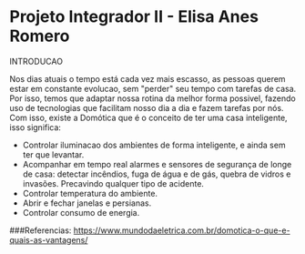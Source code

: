 # Projeto Integrador II - Elisa Anes Romero

INTRODUCAO

Nos dias atuais o tempo está cada vez mais escasso, as pessoas querem estar em constante evolucao, sem "perder" seu tempo com tarefas de casa. Por isso, temos que adaptar nossa rotina da melhor forma possivel, fazendo uso de tecnologias que facilitam nosso dia a dia e fazem tarefas por nós. Com isso, existe a Domótica que é o conceito de ter uma casa inteligente, isso significa:

- Controlar iluminacao dos ambientes de forma inteligente, e ainda sem ter que levantar.
- Acompanhar em tempo real alarmes e sensores de segurança de longe de casa: detectar incêndios, fuga de água e de gás, quebra de vidros e invasões. Precavindo qualquer tipo de acidente.
- Controlar temperatura do ambiente.
- Abrir e fechar janelas e persianas.
- Controlar consumo de energia.



###Referencias:
https://www.mundodaeletrica.com.br/domotica-o-que-e-quais-as-vantagens/

